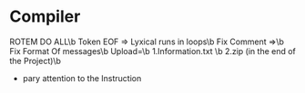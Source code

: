 # Compiler
ROTEM DO ALL\b
Token EOF => Lyxical runs in loops\b
Fix Comment =>\b
Fix Format Of messages\b
Upload=\b
	1.Information.txt \b
	2.zip	(in the end of the Project)\b
* pary attention to the Instruction

